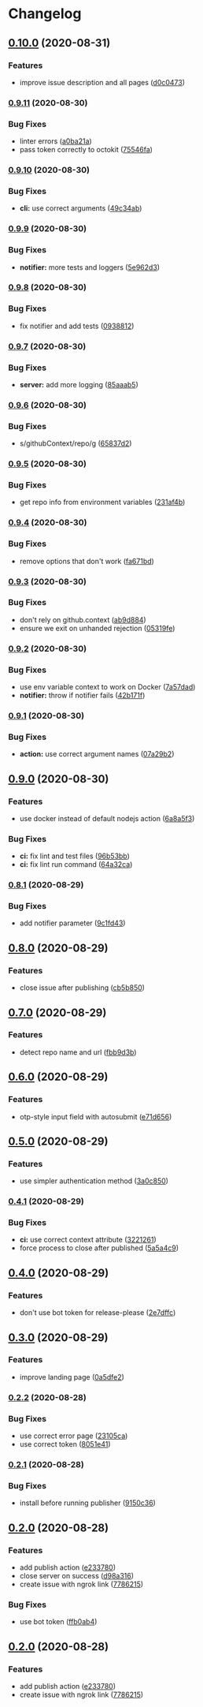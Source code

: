 # Changelog

## [0.10.0](https://www.github.com/mmarchini-oss/npm-otp-publish/compare/v0.9.11...v0.10.0) (2020-08-31)


### Features

* improve issue description and all pages ([d0c0473](https://www.github.com/mmarchini-oss/npm-otp-publish/commit/d0c0473cbc40949c75572215897459ea5e047a71))

### [0.9.11](https://www.github.com/mmarchini-oss/npm-otp-publish/compare/v0.9.10...v0.9.11) (2020-08-30)


### Bug Fixes

* linter errors ([a0ba21a](https://www.github.com/mmarchini-oss/npm-otp-publish/commit/a0ba21a673ac3fbce286a334f8cfed5fa9c5c485))
* pass token correctly to octokit ([75546fa](https://www.github.com/mmarchini-oss/npm-otp-publish/commit/75546fa1de87483e0f68e9979f8930c5b46180a2))

### [0.9.10](https://www.github.com/mmarchini-oss/npm-otp-publish/compare/v0.9.9...v0.9.10) (2020-08-30)


### Bug Fixes

* **cli:** use correct arguments ([49c34ab](https://www.github.com/mmarchini-oss/npm-otp-publish/commit/49c34ab4f9e186789e9034f346484973113687ee))

### [0.9.9](https://www.github.com/mmarchini-oss/npm-otp-publish/compare/v0.9.8...v0.9.9) (2020-08-30)


### Bug Fixes

* **notifier:** more tests and loggers ([5e962d3](https://www.github.com/mmarchini-oss/npm-otp-publish/commit/5e962d38538d27416ab7d624696fb3e105783959))

### [0.9.8](https://www.github.com/mmarchini-oss/npm-otp-publish/compare/v0.9.7...v0.9.8) (2020-08-30)


### Bug Fixes

* fix notifier and add tests ([0938812](https://www.github.com/mmarchini-oss/npm-otp-publish/commit/09388121f6dfbe0db8693a63b2095cf2231afa13))

### [0.9.7](https://www.github.com/mmarchini-oss/npm-otp-publish/compare/v0.9.6...v0.9.7) (2020-08-30)


### Bug Fixes

* **server:** add more logging ([85aaab5](https://www.github.com/mmarchini-oss/npm-otp-publish/commit/85aaab5516e3a8c94d890223bcd2ba62044bd27a))

### [0.9.6](https://www.github.com/mmarchini-oss/npm-otp-publish/compare/v0.9.5...v0.9.6) (2020-08-30)


### Bug Fixes

* s/githubContext/repo/g ([65837d2](https://www.github.com/mmarchini-oss/npm-otp-publish/commit/65837d2c02a91c189c0225bbca019aa3ca87a32d))

### [0.9.5](https://www.github.com/mmarchini-oss/npm-otp-publish/compare/v0.9.4...v0.9.5) (2020-08-30)


### Bug Fixes

* get repo info from environment variables ([231af4b](https://www.github.com/mmarchini-oss/npm-otp-publish/commit/231af4bd5bd759ded6cebc1eeeacc8f7eadaa726))

### [0.9.4](https://www.github.com/mmarchini-oss/npm-otp-publish/compare/v0.9.3...v0.9.4) (2020-08-30)


### Bug Fixes

* remove options that don't work ([fa671bd](https://www.github.com/mmarchini-oss/npm-otp-publish/commit/fa671bd7d0524275ec42287c9dce93f5d19b7838))

### [0.9.3](https://www.github.com/mmarchini-oss/npm-otp-publish/compare/v0.9.2...v0.9.3) (2020-08-30)


### Bug Fixes

* don't rely on github.context ([ab9d884](https://www.github.com/mmarchini-oss/npm-otp-publish/commit/ab9d884f54236b127bb4d2b60cb0f13b910729ce))
* ensure we exit on unhanded rejection ([05319fe](https://www.github.com/mmarchini-oss/npm-otp-publish/commit/05319fece070ba00c747bd4e7cb19d380b322d77))

### [0.9.2](https://www.github.com/mmarchini-oss/npm-otp-publish/compare/v0.9.1...v0.9.2) (2020-08-30)


### Bug Fixes

* use env variable context to work on Docker ([7a57dad](https://www.github.com/mmarchini-oss/npm-otp-publish/commit/7a57dadd2bc12b6e5e8df6b04a9b4e48c29fd8be))
* **notifier:** throw if notifier fails ([42b171f](https://www.github.com/mmarchini-oss/npm-otp-publish/commit/42b171f397952a09268e6aa7a05840d2d62c6b21))

### [0.9.1](https://www.github.com/mmarchini-oss/npm-otp-publish/compare/v0.9.0...v0.9.1) (2020-08-30)


### Bug Fixes

* **action:** use correct argument names ([07a29b2](https://www.github.com/mmarchini-oss/npm-otp-publish/commit/07a29b2de41a2d498e9829c38be5c68b84754eed))

## [0.9.0](https://www.github.com/mmarchini-oss/npm-otp-publish/compare/v0.8.1...v0.9.0) (2020-08-30)


### Features

* use docker instead of default nodejs action ([6a8a5f3](https://www.github.com/mmarchini-oss/npm-otp-publish/commit/6a8a5f3524c99eb99f0126d6d4c75b32e4fbeb82))


### Bug Fixes

* **ci:** fix lint and test files ([96b53bb](https://www.github.com/mmarchini-oss/npm-otp-publish/commit/96b53bb9022e406b0c57fdfdb7b9feee3c646fc4))
* **ci:** fix lint run command ([64a32ca](https://www.github.com/mmarchini-oss/npm-otp-publish/commit/64a32cae6879f829c1827f1d4df3ae1cdc152944))

### [0.8.1](https://www.github.com/mmarchini-oss/npm-otp-publish/compare/v0.8.0...v0.8.1) (2020-08-29)


### Bug Fixes

* add notifier parameter ([9c1fd43](https://www.github.com/mmarchini-oss/npm-otp-publish/commit/9c1fd4309b4cf208d73cb3641dcecf602c8c88a8))

## [0.8.0](https://www.github.com/mmarchini-oss/npm-otp-publish/compare/v0.7.0...v0.8.0) (2020-08-29)


### Features

* close issue after publishing ([cb5b850](https://www.github.com/mmarchini-oss/npm-otp-publish/commit/cb5b850a40fadb3d0992d118dc42b360bee7314a))

## [0.7.0](https://www.github.com/mmarchini-oss/npm-otp-publish/compare/v0.6.0...v0.7.0) (2020-08-29)


### Features

* detect repo name and url ([fbb9d3b](https://www.github.com/mmarchini-oss/npm-otp-publish/commit/fbb9d3be6e8c6415a7ae588009c8fa6011ec0f44))

## [0.6.0](https://www.github.com/mmarchini-oss/npm-otp-publish/compare/v0.5.0...v0.6.0) (2020-08-29)


### Features

* otp-style input field with autosubmit ([e71d656](https://www.github.com/mmarchini-oss/npm-otp-publish/commit/e71d656c51cd78d11b569440a325e48411053522))

## [0.5.0](https://www.github.com/mmarchini-oss/npm-otp-publish/compare/v0.4.1...v0.5.0) (2020-08-29)


### Features

* use simpler authentication method ([3a0c850](https://www.github.com/mmarchini-oss/npm-otp-publish/commit/3a0c850f73d95eea13ceebef3855900efd207b49))

### [0.4.1](https://www.github.com/mmarchini-oss/npm-otp-publish/compare/v0.4.0...v0.4.1) (2020-08-29)


### Bug Fixes

* **ci:** use correct context attribute ([3221261](https://www.github.com/mmarchini-oss/npm-otp-publish/commit/32212616a0a53f691b3fd453abacc1f5ffa12c12))
* force process to close after published ([5a5a4c9](https://www.github.com/mmarchini-oss/npm-otp-publish/commit/5a5a4c94f8f10bb04d3086319fed1d9ed64f686f))

## [0.4.0](https://www.github.com/mmarchini-oss/npm-otp-publish/compare/v0.3.0...v0.4.0) (2020-08-29)


### Features

* don't use bot token for release-please ([2e7dffc](https://www.github.com/mmarchini-oss/npm-otp-publish/commit/2e7dffc6e8f6868ed0c224bb0145c3b4684d1598))

## [0.3.0](https://www.github.com/mmarchini-oss/npm-otp-publish/compare/v0.2.2...v0.3.0) (2020-08-29)


### Features

* improve landing page ([0a5dfe2](https://www.github.com/mmarchini-oss/npm-otp-publish/commit/0a5dfe207520072ca17fe3acf57d628b82b3d48c))

### [0.2.2](https://www.github.com/mmarchini-oss/npm-otp-publish/compare/v0.2.1...v0.2.2) (2020-08-28)


### Bug Fixes

* use correct error page ([23105ca](https://www.github.com/mmarchini-oss/npm-otp-publish/commit/23105ca1c918c7771d6aa5354db749694898ec99))
* use correct token ([8051e41](https://www.github.com/mmarchini-oss/npm-otp-publish/commit/8051e41d2d70048553cb9784a6b6b983d2dd95fd))

### [0.2.1](https://www.github.com/mmarchini-oss/npm-otp-publish/compare/v0.2.0...v0.2.1) (2020-08-28)


### Bug Fixes

* install before running publisher ([9150c36](https://www.github.com/mmarchini-oss/npm-otp-publish/commit/9150c36702e221019a6c067a82f4193b21b08d4f))

## [0.2.0](https://www.github.com/mmarchini-oss/npm-otp-publish/compare/v0.1.0...v0.2.0) (2020-08-28)


### Features

* add publish action ([e233780](https://www.github.com/mmarchini-oss/npm-otp-publish/commit/e2337804e22b878cab90c3d1c1498e43f16d679f))
* close server on success ([d98a316](https://www.github.com/mmarchini-oss/npm-otp-publish/commit/d98a3161a35e48860fe97a0f8d4fafbd4e4b3328))
* create issue with ngrok link ([7786215](https://www.github.com/mmarchini-oss/npm-otp-publish/commit/77862158087295b72b1ba6aad19e81213c699a73))


### Bug Fixes

* use bot token ([ffb0ab4](https://www.github.com/mmarchini-oss/npm-otp-publish/commit/ffb0ab4d1fd5c05f8f3daac9a968f77280f8f1e3))

## [0.2.0](https://www.github.com/mmarchini-oss/npm-otp-publish/compare/v0.1.0...v0.2.0) (2020-08-28)


### Features

* add publish action ([e233780](https://www.github.com/mmarchini-oss/npm-otp-publish/commit/e2337804e22b878cab90c3d1c1498e43f16d679f))
* create issue with ngrok link ([7786215](https://www.github.com/mmarchini-oss/npm-otp-publish/commit/77862158087295b72b1ba6aad19e81213c699a73))
